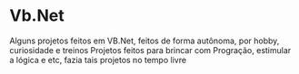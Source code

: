 # Vb.Net
Alguns projetos feitos em VB.Net, feitos de forma autônoma, por hobby, curiosidade e treinos
Projetos feitos para brincar com Progração, estimular a lógica e etc, fazia tais projetos no tempo livre
